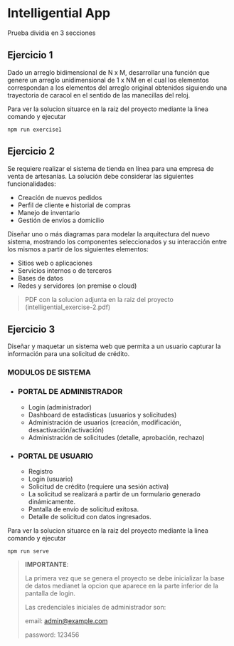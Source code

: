 # Intelligential App

Prueba dividia en 3 secciones

## Ejercicio 1
Dado un arreglo bidimensional de N x M, desarrollar una función que genere un
arreglo unidimensional de 1 x NM en el cual los elementos correspondan a los
elementos del arreglo original obtenidos siguiendo una trayectoria de caracol en el
sentido de las manecillas del reloj.

Para ver la solucion situarce en la raiz del proyecto mediante la linea comando y ejecutar
```
npm run exercise1
```

## Ejercicio 2
Se requiere realizar el sistema de tienda en línea para una empresa de venta de
artesanías. La solución debe considerar las siguientes funcionalidades:
+ Creación de nuevos pedidos
+ Perfil de cliente e historial de compras
+ Manejo de inventario
+ Gestión de envíos a domicilio

Diseñar uno o más diagramas para modelar la arquitectura del nuevo sistema, mostrando los componentes seleccionados y su interacción entre los mismos a partir de los siguientes elementos:
+ Sitios web o aplicaciones
+ Servicios internos o de terceros
+ Bases de datos
+ Redes y servidores (on premise o cloud)

> PDF con la solucion adjunta en la raiz del proyecto (intelligential_exercise-2.pdf)

## Ejercicio 3
Diseñar y maquetar un sistema web que permita a un usuario capturar la información para una solicitud de crédito.

### MODULOS DE SISTEMA
+ ### **PORTAL DE ADMINISTRADOR**
  - Login (administrador)
  - Dashboard de estadísticas (usuarios y solicitudes)
  - Administración de usuarios (creación, modificación, desactivación/activación)
  - Administración de solicitudes (detalle, aprobación, rechazo)

+ ### **PORTAL DE USUARIO**
  - Registro
  - Login (usuario)
  - Solicitud de crédito (requiere una sesión activa)
  - La solicitud se realizará a partir de un formulario generado dinámicamente.
  - Pantalla de envío de solicitud exitosa.
  - Detalle de solicitud con datos ingresados.

Para ver la solucion situarce en la raiz del proyecto mediante la linea comando y ejecutar
```
npm run serve
```
>**IMPORTANTE**:
>
> La primera vez que se genera el proyecto se debe inicializar la base de datos medianet la opcion que aparece en la parte inferior de la pantalla de login.
>
> Las credenciales iniciales de administrador son:
>
> email: admin@example.com
>
> password: 123456
